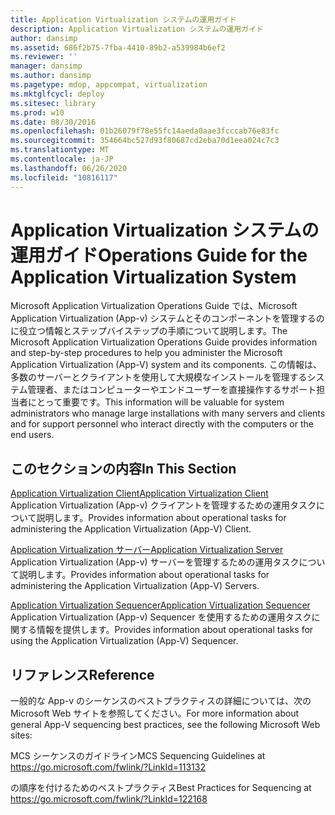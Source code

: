 ```yaml
---
title: Application Virtualization システムの運用ガイド
description: Application Virtualization システムの運用ガイド
author: dansimp
ms.assetid: 686f2b75-7fba-4410-89b2-a539984b6ef2
ms.reviewer: ''
manager: dansimp
ms.author: dansimp
ms.pagetype: mdop, appcompat, virtualization
ms.mktglfcycl: deploy
ms.sitesec: library
ms.prod: w10
ms.date: 08/30/2016
ms.openlocfilehash: 01b26079f78e55fc14aeda0aae3fcccab76e83fc
ms.sourcegitcommit: 354664bc527d93f80687cd2eba70d1eea024c7c3
ms.translationtype: MT
ms.contentlocale: ja-JP
ms.lasthandoff: 06/26/2020
ms.locfileid: "10816117"
---
```

# <span data-ttu-id="ba44e-103">Application Virtualization システムの運用ガイド</span><span class="sxs-lookup"><span data-stu-id="ba44e-103">Operations Guide for the Application Virtualization System</span></span>


<span data-ttu-id="ba44e-104">Microsoft Application Virtualization Operations Guide では、Microsoft Application Virtualization (App-v) システムとそのコンポーネントを管理するのに役立つ情報とステップバイステップの手順について説明します。</span><span class="sxs-lookup"><span data-stu-id="ba44e-104">The Microsoft Application Virtualization Operations Guide provides information and step-by-step procedures to help you administer the Microsoft Application Virtualization (App-V) system and its components.</span></span> <span data-ttu-id="ba44e-105">この情報は、多数のサーバーとクライアントを使用して大規模なインストールを管理するシステム管理者、またはコンピューターやエンドユーザーを直接操作するサポート担当者にとって重要です。</span><span class="sxs-lookup"><span data-stu-id="ba44e-105">This information will be valuable for system administrators who manage large installations with many servers and clients and for support personnel who interact directly with the computers or the end users.</span></span>

## <span data-ttu-id="ba44e-106">このセクションの内容</span><span class="sxs-lookup"><span data-stu-id="ba44e-106">In This Section</span></span>


<a href="" id="application-virtualization-client"></a>[<span data-ttu-id="ba44e-107">Application Virtualization Client</span><span class="sxs-lookup"><span data-stu-id="ba44e-107">Application Virtualization Client</span></span>](application-virtualization-client.md)  
<span data-ttu-id="ba44e-108">Application Virtualization (App-v) クライアントを管理するための運用タスクについて説明します。</span><span class="sxs-lookup"><span data-stu-id="ba44e-108">Provides information about operational tasks for administering the Application Virtualization (App-V) Client.</span></span>

<a href="" id="application-virtualization-server"></a>[<span data-ttu-id="ba44e-109">Application Virtualization サーバー</span><span class="sxs-lookup"><span data-stu-id="ba44e-109">Application Virtualization Server</span></span>](application-virtualization-server.md)  
<span data-ttu-id="ba44e-110">Application Virtualization (App-v) サーバーを管理するための運用タスクについて説明します。</span><span class="sxs-lookup"><span data-stu-id="ba44e-110">Provides information about operational tasks for administering the Application Virtualization (App-V) Servers.</span></span>

<a href="" id="application-virtualization-sequencer"></a>[<span data-ttu-id="ba44e-111">Application Virtualization Sequencer</span><span class="sxs-lookup"><span data-stu-id="ba44e-111">Application Virtualization Sequencer</span></span>](application-virtualization-sequencer.md)  
<span data-ttu-id="ba44e-112">Application Virtualization (App-v) Sequencer を使用するための運用タスクに関する情報を提供します。</span><span class="sxs-lookup"><span data-stu-id="ba44e-112">Provides information about operational tasks for using the Application Virtualization (App-V) Sequencer.</span></span>

## <span data-ttu-id="ba44e-113">リファレンス</span><span class="sxs-lookup"><span data-stu-id="ba44e-113">Reference</span></span>


<span data-ttu-id="ba44e-114">一般的な App-v のシーケンスのベストプラクティスの詳細については、次の Microsoft Web サイトを参照してください。</span><span class="sxs-lookup"><span data-stu-id="ba44e-114">For more information about general App-V sequencing best practices, see the following Microsoft Web sites:</span></span>

<span data-ttu-id="ba44e-115">MCS シーケンスのガイドライン</span><span class="sxs-lookup"><span data-stu-id="ba44e-115">MCS Sequencing Guidelines at</span></span> <https://go.microsoft.com/fwlink/?LinkId=113132>

<span data-ttu-id="ba44e-116">の順序を付けるためのベストプラクティス</span><span class="sxs-lookup"><span data-stu-id="ba44e-116">Best Practices for Sequencing at</span></span> <https://go.microsoft.com/fwlink/?LinkId=122168>

 

 





